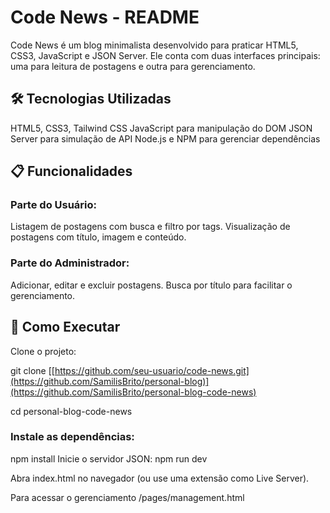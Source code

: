 # Code News - README
Code News é um blog minimalista desenvolvido para praticar HTML5, CSS3, JavaScript e JSON Server. Ele conta com duas interfaces principais: uma para leitura de postagens e outra para gerenciamento.

## 🛠️ Tecnologias Utilizadas
HTML5, CSS3, Tailwind CSS
JavaScript para manipulação do DOM
JSON Server para simulação de API
Node.js e NPM para gerenciar dependências

## 📋 Funcionalidades
### Parte do Usuário:
Listagem de postagens com busca e filtro por tags.
Visualização de postagens com título, imagem e conteúdo.
### Parte do Administrador:
Adicionar, editar e excluir postagens.
Busca por título para facilitar o gerenciamento.

## 🚀 Como Executar
Clone o projeto:

git clone [[https://github.com/seu-usuario/code-news.git](https://github.com/SamilisBrito/personal-blog)](https://github.com/SamilisBrito/personal-blog-code-news)

cd personal-blog-code-news

### Instale as dependências:
npm install
Inicie o servidor JSON:
npm run dev 

Abra index.html no navegador (ou use uma extensão como Live Server).

Para acessar o gerenciamento /pages/management.html
